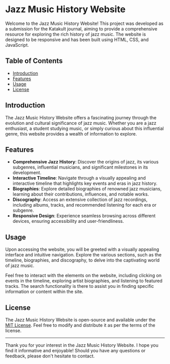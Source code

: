 # Jazz Music History Website

Welcome to the Jazz Music History Website! This project was developed as a submission for the Katakult journal, aiming to provide a comprehensive resource for exploring the rich history of jazz music. The website is designed to be responsive and has been built using HTML, CSS, and JavaScript.

## Table of Contents

- [Introduction](#introduction)
- [Features](#features)
- [Usage](#usage)
- [License](#license)

## Introduction

The Jazz Music History Website offers a fascinating journey through the evolution and cultural significance of jazz music. Whether you are a jazz enthusiast, a student studying music, or simply curious about this influential genre, this website provides a wealth of information to explore.

## Features

- **Comprehensive Jazz History**: Discover the origins of jazz, its various subgenres, influential musicians, and significant milestones in its development.
- **Interactive Timeline**: Navigate through a visually appealing and interactive timeline that highlights key events and eras in jazz history.
- **Biographies**: Explore detailed biographies of renowned jazz musicians, learning about their contributions, influences, and notable works.
- **Discography**: Access an extensive collection of jazz recordings, including albums, tracks, and recommended listening for each era or subgenre.
- **Responsive Design**: Experience seamless browsing across different devices, ensuring accessibility and user-friendliness.

## Usage

Upon accessing the website, you will be greeted with a visually appealing interface and intuitive navigation. Explore the various sections, such as the timeline, biographies, and discography, to delve into the captivating world of jazz music.

Feel free to interact with the elements on the website, including clicking on events in the timeline, exploring artist biographies, and listening to featured tracks. The search functionality is there to assist you in finding specific information or content within the site.

## License

The Jazz Music History Website is open-source and available under the [MIT License](LICENSE). Feel free to modify and distribute it as per the terms of the license.

---

Thank you for your interest in the Jazz Music History Website. I hope you find it informative and enjoyable! Should you have any questions or feedback, please don't hesitate to contact.
